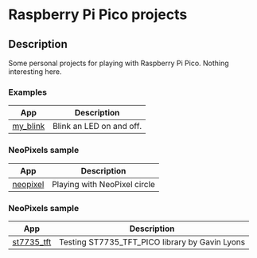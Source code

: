# Raspberry Pi Pico projects

## Description

Some personal projects for playing with Raspberry Pi Pico. Nothing interesting here.

###  Examples

App|Description
---|---
[my_blink](my_blink) | Blink an LED on and off.


### NeoPixels sample

App|Description 
---|---
[neopixel](neopixel) | Playing with NeoPixel circle


### NeoPixels sample

App|Description 
---|---
[st7735_tft](neopist7735_tftxel) | Testing ST7735_TFT_PICO library by Gavin Lyons